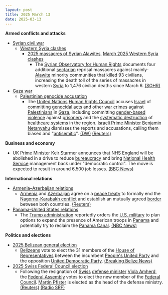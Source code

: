 ```yaml
---
layout: post
title: 2025 March 13
date: 2025-03-13
---
```



**Armed conflicts and attacks**

* [Syrian civil war](https://en.wikipedia.org/wiki/Syrian_civil_war "Syrian civil war")
  + [Western Syria clashes](https://en.wikipedia.org/wiki/Western_Syria_clashes_%28December_2024%E2%80%93present%29 "Western Syria clashes (December 2024–present)")
    - [2025 massacres of Syrian Alawites](https://en.wikipedia.org/wiki/2025_massacres_of_Syrian_Alawites "2025 massacres of Syrian Alawites"), [March 2025 Western Syria clashes](https://en.wikipedia.org/wiki/March_2025_Western_Syria_clashes "March 2025 Western Syria clashes")
      * The [Syrian Observatory for Human Rights](https://en.wikipedia.org/wiki/Syrian_Observatory_for_Human_Rights "Syrian Observatory for Human Rights") documents four additional [sectarian](https://en.wikipedia.org/wiki/Sectarianism_and_minorities_in_the_Syrian_civil_war "Sectarianism and minorities in the Syrian civil war") reprisal massacres against mainly-[Alawite](https://en.wikipedia.org/wiki/Alawites "Alawites") minority communities that killed 93 civilians, increasing the death toll of the series of massacres in western [Syria](https://en.wikipedia.org/wiki/Syria "Syria") to 1,476 civilian deaths since March 6. [(SOHR)](https://www.syriahr.com/%D9%85%D8%B9-%D8%A7%D9%83%D8%AA%D8%B4%D8%A7%D9%81-%D8%A5%D8%B9%D8%AF%D8%A7%D9%85%D8%A7%D8%AA-%D9%85%D9%8A%D8%AF%D8%A7%D9%86%D9%8A%D8%A9-%D9%81%D9%8A-%D9%85%D9%86%D8%A7%D8%B2%D9%84-%D8%B9%D8%A7%D8%AF/752956/)
* [Gaza war](https://en.wikipedia.org/wiki/Gaza_war "Gaza war")
  + [Palestinian genocide accusation](https://en.wikipedia.org/wiki/Palestinian_genocide_accusation "Palestinian genocide accusation")
    - The [United Nations](https://en.wikipedia.org/wiki/United_Nations "United Nations") [Human Rights Council](https://en.wikipedia.org/wiki/United_Nations_Human_Rights_Council "United Nations Human Rights Council") accuses [Israel](https://en.wikipedia.org/wiki/Israel "Israel") of committing [genocidal acts](https://en.wikipedia.org/wiki/Genocide "Genocide") and other [war crimes](https://en.wikipedia.org/wiki/War_crimes "War crimes") against [Palestinians](https://en.wikipedia.org/wiki/Palestinians "Palestinians") in [Gaza](https://en.wikipedia.org/wiki/Gaza_Strip "Gaza Strip"), including committing [gender-based violence](https://en.wikipedia.org/wiki/Gender-related_violence "Gender-related violence") against [prisoners](https://en.wikipedia.org/wiki/Palestinian_prisoners_in_Israel "Palestinian prisoners in Israel") and the [systematic destruction](https://en.wikipedia.org/wiki/Destruction_of_the_healthcare_system "Destruction of the healthcare system") of [healthcare systems](https://en.wikipedia.org/wiki/Attacks_on_health_facilities_during_the_Gaza_war "Attacks on health facilities during the Gaza war") in the region. [Israeli Prime Minister](https://en.wikipedia.org/wiki/Israeli_Prime_Minister "Israeli Prime Minister") [Benjamin Netanyahu](https://en.wikipedia.org/wiki/Benjamin_Netanyahu "Benjamin Netanyahu") dismisses the reports and accusations, calling them biased and "[antisemitic](https://en.wikipedia.org/wiki/Weaponization_of_antisemitism "Weaponization of antisemitism")". [(DW)](https://www.dw.com/en/un-accuses-israel-of-genocidal-acts-sexual-violence-in-gaza/a-71912287) [(Reuters)](https://www.reuters.com/world/middle-east/un-experts-accuse-israel-genocidal-acts-sexual-violence-gaza-2025-03-13/)

**Business and economy**

* [UK Prime Minister](https://en.wikipedia.org/wiki/Prime_Minister_of_the_United_Kingdom "Prime Minister of the United Kingdom") [Keir Starmer](https://en.wikipedia.org/wiki/Keir_Starmer "Keir Starmer") announces that [NHS England](https://en.wikipedia.org/wiki/NHS_England "NHS England") will be abolished in a drive to reduce [bureaucracy](https://en.wikipedia.org/wiki/Bureaucracy "Bureaucracy") and bring [National Health Service](https://en.wikipedia.org/wiki/National_Health_Service "National Health Service") management back under "democratic control". The move is expected to result in around 6,500 job losses. [(BBC News)](https://www.bbc.co.uk/news/live/cx29lrl826rt)

**International relations**

* [Armenia–Azerbaijan relations](https://en.wikipedia.org/wiki/Armenia%E2%80%93Azerbaijan_relations "Armenia–Azerbaijan relations")
  + [Armenia](https://en.wikipedia.org/wiki/Armenia "Armenia") and [Azerbaijan](https://en.wikipedia.org/wiki/Azerbaijan "Azerbaijan") agree on a [peace treaty](https://en.wikipedia.org/wiki/Peace_treaty "Peace treaty") to formally end the [Nagorno-Karabakh conflict](https://en.wikipedia.org/wiki/Nagorno-Karabakh_conflict "Nagorno-Karabakh conflict") and establish an mutually agreed [border](https://en.wikipedia.org/wiki/Armenia%E2%80%93Azerbaijan_border "Armenia–Azerbaijan border") between both countries. [(Reuters)](https://www.reuters.com/world/armenia-says-it-is-ready-sign-peace-agreement-with-azerbaijan-2025-03-13/)
* [Panama–United States relations](https://en.wikipedia.org/wiki/Panama%E2%80%93United_States_relations "Panama–United States relations")
  + The [Trump administration](https://en.wikipedia.org/wiki/Second_presidency_of_Donald_Trump "Second presidency of Donald Trump") reportedly orders the [U.S. military](https://en.wikipedia.org/wiki/United_States_Armed_Forces "United States Armed Forces") to plan options to expand the presence of American troops in [Panama](https://en.wikipedia.org/wiki/Panama "Panama") and potentially try to reclaim the [Panama Canal](https://en.wikipedia.org/wiki/Panama_Canal "Panama Canal"). [(NBC News)](https://www.nbcnews.com/politics/national-security/trump-white-house-asked-us-military-develop-options-panama-canal-offic-rcna195994)

**Politics and elections**

* [2025 Belizean general election](https://en.wikipedia.org/wiki/2025_Belizean_general_election "2025 Belizean general election")
  + [Belizeans](https://en.wikipedia.org/wiki/Belizeans "Belizeans") vote to elect the 31 members of the [House of Representatives](https://en.wikipedia.org/wiki/House_of_Representatives_%28Belize%29 "House of Representatives (Belize)") between the incumbent [People's United Party](https://en.wikipedia.org/wiki/People%27s_United_Party "People's United Party") and the opposition [United Democratic Party](https://en.wikipedia.org/wiki/United_Democratic_Party_%28Belize%29 "United Democratic Party (Belize)"). [(Breaking Belize News)](https://www.breakingbelizenews.com/2025/03/12/breaking-peoples-united-party-claim-another-wide-victory-in-2025-general-elections/)
* [2025 Swiss Federal Council election](https://en.wikipedia.org/wiki/2025_Swiss_Federal_Council_election "2025 Swiss Federal Council election")
  + Following the resignation of [Swiss](https://en.wikipedia.org/wiki/Switzerland "Switzerland") [defense minister](https://en.wikipedia.org/wiki/Federal_Department_of_Defence%2C_Civil_Protection_and_Sport "Federal Department of Defence, Civil Protection and Sport") [Viola Amherd](https://en.wikipedia.org/wiki/Viola_Amherd "Viola Amherd"), the [Federal Assembly](https://en.wikipedia.org/wiki/Federal_Assembly_%28Switzerland%29 "Federal Assembly (Switzerland)") votes to elect the new member of the [Federal Council](https://en.wikipedia.org/wiki/Federal_Council_%28Switzerland%29 "Federal Council (Switzerland)"). [Martin Pfister](https://en.wikipedia.org/wiki/Martin_Pfister "Martin Pfister") is elected as the head of the defense ministry. [(Reuters)](https://www.reuters.com/world/europe/martin-pfister-elected-new-swiss-federal-council-member-2025-03-12/) [(Radio SRF)](https://www.srf.ch/news/schweiz/martin-pfister-gewinnt-das-war-die-bundesratswahl)
